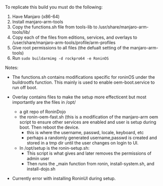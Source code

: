 To replicate this build you must do the following:

1) Have Manjaro (x86-64)
2) Install manjaro-arm-tools
3) Copy the functions.sh file from tools-lib to /usr/share/manjaro-arm-tools/lib/
4) Copy each of the files from editions, services, and overlays to /user/share/manjaro-arm-tools/profile/arm-profiles
5) Give root permissions to all files (the defualt setting of the manjaro-arm-tools)
6) Run `sudo buildarmimg -d rockpro64 -e RoninOS`

Notes:

- The functions.sh contains modifications specific for roninOS under the buildrootfs function. This mainly is used to enable oem-boot.service to run off boot.
- Overlay contains files to make the setup more effecticent but most importantly are the files in /opt/
  - a git repo of RoninDojo 
  - the ronin-oem-fast.sh (this is a modification of the manjaro-arm oem script to ensure other services are enabled and user is setup during boot. Then reboot the device.
    - this is where the username, passwd, locale, keyboard, etc 
    - perhaps a randomly generated username,passwd is created and stored in a tmp dir until the user changes on login to UI.
  - In /opt/setup is the ronin-setup.sh:
     - This script is what gives and later removes the permissions of admin user
     - Then runs the _main function from ronin, install-system.sh, and install-dojo.sh

- Currently error with installing RoninUI during setup.
